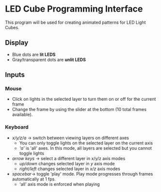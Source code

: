 # LED Cube Programming Interface

This program will be used for creating animated patterns for LED Light Cubes.

## Display
- Blue dots are **lit LEDS**
- Gray/transparent dots are **unlit LEDS**

## Inputs
### Mouse
- Click on lights in the selected layer to turn them on or off for the current frame
- Change the frame by using the slider at the bottom (10 total frames available).

### Keyboard
- _x/y/z/a_ -> switch between viewing layers on different axes
  - You can only toggle lights on the selected layer on the current axis
  - _'a'_ is 'all' axes. In this mode, all layers are selected but you cannot toggle lights
- _arrow keys_ -> select a different layer in x/y/z axis modes
  - _up/down_ changes selected layer in _y_ axis mode
  - _right/left_ changes selected layer in _x/z_ axis modes
- _spacebar_-> toggle 'play' mode. Play mode progresses through frames automatically at 1 fps.
  - 'all' axis mode is enforced when playing
